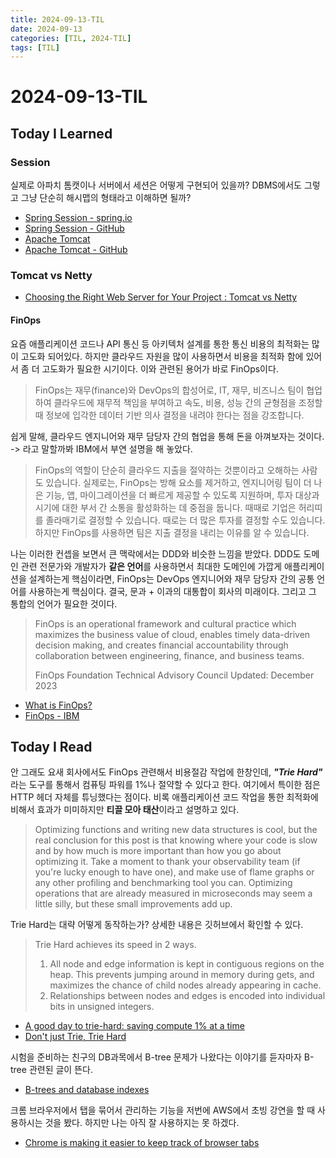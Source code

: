 ```yaml
---
title: 2024-09-13-TIL
date: 2024-09-13
categories: [TIL, 2024-TIL]
tags: [TIL]
---
```


# 2024-09-13-TIL

## Today I Learned

### Session

실제로 아파치 톰캣이나 서버에서 세션은 어떻게 구현되어 있을까? DBMS에서도 그렇고 그냥 단순히 해시맵의 형태라고 이해하면 될까?

- [Spring Session - spring.io](https://docs.spring.io/spring-session/reference/index.html#community-source)
- [Spring Session - GitHub](https://github.com/spring-projects/spring-session/tree/main)
- [Apache Tomcat](https://tomcat.apache.org/tomcat-9.0-doc/cluster-howto.html)
- [Apache Tomcat - GitHub](https://github.com/apache/tomcat/tree/main/java/org/apache/catalina/session)

### Tomcat vs Netty

- [Choosing the Right Web Server for Your Project : Tomcat vs Netty](https://www.linkedin.com/pulse/choosing-right-web-server-your-project-tomcat-vs-netty-dhawal-patel-yqrlf/)

#### FinOps

요즘 애플리케이션 코드나 API 통신 등 아키텍처 설계를 통한 통신 비용의 최적화는 많이 고도화 되어있다. 하지만 클라우드 자원을 많이 사용하면서 비용을 최적화 함에 있어서 좀 더 고도화가 필요한 시기이다. 이와 관련된 용어가 바로 FinOps이다.

> FinOps는 재무(finance)와 DevOps의 합성어로, IT, 재무, 비즈니스 팀이 협업하여 클라우드에 재무적 책임을 부여하고 속도, 비용, 성능 간의 균형점을 조정할 때 정보에 입각한 데이터 기반 의사 결정을 내려야 한다는 점을 강조합니다.

쉽게 말해, 클라우드 엔지니어와 재무 담당자 간의 협업을 통해 돈을 아껴보자는 것이다. -> 라고 말할까봐 IBM에서 부연 설명을 해 놓았다.

> FinOps의 역할이 단순히 클라우드 지출을 절약하는 것뿐이라고 오해하는 사람도 있습니다. 실제로는, FinOps는 방해 요소를 제거하고, 엔지니어링 팀이 더 나은 기능, 앱, 마이그레이션을 더 빠르게 제공할 수 있도록 지원하며, 투자 대상과 시기에 대한 부서 간 소통을 활성화하는 데 중점을 둡니다. 때때로 기업은 허리띠를 졸라매기로 결정할 수 있습니다. 때로는 더 많은 투자를 결정할 수도 있습니다. 하지만 FinOps를 사용하면 팀은 지출 결정을 내리는 이유를 알 수 있습니다.

나는 이러한 컨셉을 보면서 큰 맥락에서는 DDD와 비슷한 느낌을 받았다. DDD도 도메인 관련 전문가와 개발자가 **같은 언어**를 사용하면서 최대한 도메인에 가깝게 애플리케이션을 설계하는게 핵심이라면, FinOps는 DevOps 엔지니어와 재무 담당자 간의 공통 언어를 사용하는게 핵심이다. 결국, 문과 + 이과의 대통합이 회사의 미래이다. 그리고 그 통합의 언어가 필요한 것이다.

> FinOps is an operational framework and cultural practice which maximizes the business value of cloud, enables timely data-driven decision making, and creates financial accountability through collaboration between engineering, finance, and business teams.
>
> FinOps Foundation Technical Advisory Council
Updated: December 2023

- [What is FinOps?](https://www.finops.org/introduction/what-is-finops/)
- [FinOps - IBM](https://www.ibm.com/kr-ko/topics/finops)

## Today I Read

안 그래도 요새 회사에서도 FinOps 관련해서 비용절감 작업에 한창인데, **_"Trie Hard"_** 라는 도구를 통해서 컴퓨팅 파워를 1%나 절약할 수 있다고 한다. 여기에서 특이한 점은 HTTP 헤더 자체를 튜닝했다는 점이다. 비록 애플리케이션 코드 작업을 통한 최적화에 비해서 효과가 미미하지만 **티끌 모아 태산**이라고 설명하고 있다.

> Optimizing functions and writing new data structures is cool, but the real conclusion for this post is that knowing where your code is slow and by how much is more important than how you go about optimizing it. Take a moment to thank your observability team (if you're lucky enough to have one), and make use of flame graphs or any other profiling and benchmarking tool you can. Optimizing operations that are already measured in microseconds may seem a little silly, but these small improvements add up.

Trie Hard는 대략 어떻게 동작하는가? 상세한 내용은 깃허브에서 확인할 수 있다.

> Trie Hard achieves its speed in 2 ways.
>
> 1. All node and edge information is kept in contiguous regions on the heap. This prevents jumping around in memory during gets, and maximizes the chance of child nodes already appearing in cache.
> 2. Relationships between nodes and edges is encoded into individual bits in unsigned integers.


- [A good day to trie-hard: saving compute 1% at a time](https://blog.cloudflare.com/pingora-saving-compute-1-percent-at-a-time/)
- [Don't just Trie, Trie Hard](https://github.com/cloudflare/trie-hard)

시험을 준비하는 친구의 DB과목에서 B-tree 문제가 나왔다는 이야기를 듣자마자 B-tree 관련된 글이 뜬다.

- [B-trees and database indexes](https://planetscale.com/blog/btrees-and-database-indexes)

크롬 브라우저에서 탭을 묶어서 관리하는 기능을 저번에 AWS에서 초빙 강연을 할 때 사용하시는 것을 봤다. 하지만 나는 아직 잘 사용하지는 못 하겠다.

- [Chrome is making it easier to keep track of browser tabs](https://www.theverge.com/2024/9/10/24240874/google-chrome-browser-tab-groups-update-ios-android-desktop)
